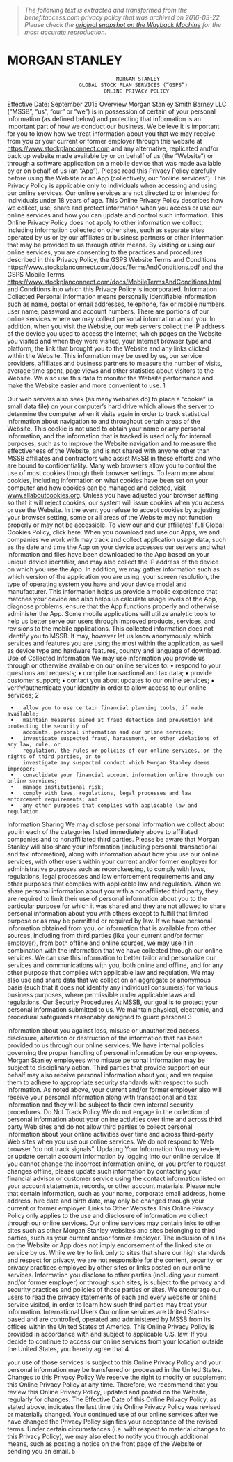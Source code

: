 > *The following text is extracted and transformed from the benefitaccess.com privacy policy that was archived on 2016-03-22. Please check the [original snapshot on the Wayback Machine](https://web.archive.org/web/20160322171812id_/https%3A//www.stockplanconnect.com/docs/Privacy.pdf) for the most accurate reproduction.*

# MORGAN STANLEY

                                       MORGAN STANLEY
                           GLOBAL STOCK PLAN SERVICES (“GSPS”)
                                   ONLINE PRIVACY POLICY
Effective Date: September 2015
Overview
Morgan Stanley Smith Barney LLC (“MSSB”, “us”, “our” or “we”) is in possession of certain of
your personal information (as defined below) and protecting that information is an important part
of how we conduct our business. We believe it is important for you to know how we treat
information about you that we may receive from you or your current or former employer through
this website at https://www.stockplanconnect.com and any alternative, replicated and/or back up
website made available by or on behalf of us (the “Website”) or through a software application
on a mobile device that was made available by or on behalf of us (an “App”). Please read this
Privacy Policy carefully before using the Website or an App (collectively, our “online services”).
This Privacy Policy is applicable only to individuals when accessing and using our online
services. Our online services are not directed to or intended for individuals under 18 years of
age.
This Online Privacy Policy describes how we collect, use, share and protect information when
you access or use our online services and how you can update and control such information.
This Online Privacy Policy does not apply to other information we collect, including information
collected on other sites, such as separate sites operated by us or by our affiliates or business
partners or other information that may be provided to us through other means.
By visiting or using our online services, you are consenting to the practices and procedures
described in this Privacy Policy, the GSPS Website Terms and Conditions
https://www.stockplanconnect.com/docs/TermsAndConditions.pdf and the GSPS Mobile Terms
https://www.stockplanconnect.com/docs/MobileTermsAndConditions.html and Conditions into
which this Privacy Policy is incorporated.
Information Collected
Personal information means personally identifiable information such as name, postal or email
addresses, telephone, fax or mobile numbers, user name, password and account numbers. There
are portions of our online services where we may collect personal information about you.
In addition, when you visit the Website, our web servers collect the IP address of the device you
used to access the Internet, which pages on the Website you visited and when they were visited,
your Internet browser type and platform, the link that brought you to the Website and any links
clicked within the Website. This information may be used by us, our service providers, affiliates
and business partners to measure the number of visits, average time spent, page views and other
statistics about visitors to the Website. We also use this data to monitor the Website
performance and make the Website easier and more convenient to use.
                                                                                                  1


Our web servers also seek (as many websites do) to place a “cookie” (a small data file) on your
computer’s hard drive which allows the server to determine the computer when it visits again in
order to track statistical information about navigation to and throughout certain areas of the
Website. This cookie is not used to obtain your name or any personal information, and the
information that is tracked is used only for internal purposes, such as to improve the Website
navigation and to measure the effectiveness of the Website, and is not shared with anyone other
than MSSB affiliates and contractors who assist MSSB in these efforts and who are bound to
confidentiality. Many web browsers allow you to control the use of most cookies through their
browser settings. To learn more about cookies, including information on what cookies have been
set on your computer and how cookies can be managed and deleted, visit
www.allaboutcookies.org. Unless you have adjusted your browser setting so that it will reject
cookies, our system will issue cookies when you access or use the Website. In the event you
refuse to accept cookies by adjusting your browser setting, some or all areas of the Website may
not function properly or may not be accessible. To view our and our affiliates’ full Global
Cookies Policy, click here.
When you download and use our Apps, we and companies we work with may track and collect
application usage data, such as the date and time the App on your device accesses our servers
and what information and files have been downloaded to the App based on your unique device
identifier, and may also collect the IP address of the device on which you use the App. In
addition, we may gather information such as which version of the application you are using, your
screen resolution, the type of operating system you have and your device model and
manufacturer. This information helps us provide a mobile experience that matches your device
and also helps us calculate usage levels of the App, diagnose problems, ensure that the App
functions properly and otherwise administer the App.
Some mobile applications will utilize analytic tools to help us better serve our users through
improved products, services, and revisions to the mobile applications. This collected
information does not identify you to MSSB. It may, however let us know anonymously, which
services and features you are using the most within the application, as well as device type and
hardware features, country and language of download.
Use of Collected Information
We may use information you provide us through or otherwise available on our online services to:
    •   respond to your questions and requests;
    •   compile transactional and tax data;
    •   provide customer support;
    •   contact you about updates to our online services;
    •   verify/authenticate your identity in order to allow access to our online services;
                                                                                                 2


     •   allow you to use certain financial planning tools, if made available;
     •   maintain measures aimed at fraud detection and prevention and protecting the security of
         accounts, personal information and our online services;
     •   investigate suspected fraud, harassment, or other violations of any law, rule, or
         regulation, the rules or policies of our online services, or the rights of third parties, or to
         investigate any suspected conduct which Morgan Stanley deems improper;
     •   consolidate your financial account information online through our online services;
     •   manage institutional risk;
     •   comply with laws, regulations, legal processes and law enforcement requirements; and
     •   any other purposes that complies with applicable law and regulation.
Information Sharing
We may disclose personal information we collect about you in each of the categories listed
immediately above to affiliated companies and to nonaffiliated third parties. Please be aware
that Morgan Stanley will also share your information (including personal, transactional and tax
information), along with information about how you use our online services, with other users
within your current and/or former employer for administrative purposes such as recordkeeping,
to comply with laws, regulations, legal processes and law enforcement requirements and any
other purposes that complies with applicable law and regulation.
When we share personal information about you with a nonaffiliated third party, they are required
to limit their use of personal information about you to the particular purpose for which it was
shared and they are not allowed to share personal information about you with others except to
fulfill that limited purpose or as may be permitted or required by law.
If we have personal information obtained from you, or information that is available from other
sources, including from third parties (like your current and/or former employer), from both
offline and online sources, we may use it in combination with the information that we have
collected through our online services. We can use this information to better tailor and
personalize our services and communications with you, both online and offline, and for any other
purpose that complies with applicable law and regulation.
We may also use and share data that we collect on an aggregate or anonymous basis (such that it
does not identify any individual consumers) for various business purposes, where permissible
under applicable laws and regulations.
Our Security Procedures
At MSSB, our goal is to protect your personal information submitted to us. We maintain
physical, electronic, and procedural safeguards reasonably designed to guard personal
                                                                                                         3


information about you against loss, misuse or unauthorized access, disclosure, alteration or
destruction of the information that has been provided to us through our online services. We have
internal policies governing the proper handling of personal information by our employees.
Morgan Stanley employees who misuse personal information may be subject to disciplinary
action. Third parties that provide support on our behalf may also receive personal information
about you, and we require them to adhere to appropriate security standards with respect to such
information. As noted above, your current and/or former employer also will receive your
personal information along with transactional and tax information and they will be subject to
their own internal security procedures.
Do Not Track Policy
We do not engage in the collection of personal information about your online activities over time
and across third party Web sites and do not allow third parties to collect personal information
about your online activities over time and across third-party Web sites when you use our online
services. We do not respond to Web browser “do not track signals”.
Updating Your Information
You may review, or update certain account information by logging into our online service. If
you cannot change the incorrect information online, or you prefer to request changes offline,
please update such information by contacting your financial advisor or customer service using
the contact information listed on your account statements, records, or other account materials.
Please note that certain information, such as your name, corporate email address, home address,
hire date and birth date, may only be changed through your current or former employer.
Links to Other Websites
This Online Privacy Policy only applies to the use and disclosure of information we collect
through our online services. Our online services may contain links to other sites such as other
Morgan Stanley websites and sites belonging to third parties, such as your current and/or former
employer. The inclusion of a link on the Website or App does not imply endorsement of the
linked site or service by us. While we try to link only to sites that share our high standards and
respect for privacy, we are not responsible for the content, security, or privacy practices
employed by other sites or links posted on our online services. Information you disclose to other
parties (including your current and/or former employer) or through such sites, is subject to the
privacy and security practices and policies of those parties or sites. We encourage our users to
read the privacy statements of each and every website or online service visited, in order to learn
how such third parties may treat your information.
International Users
Our online services are United States-based and are controlled, operated and administered by
MSSB from its offices within the United States of America. This Online Privacy Policy is
provided in accordance with and subject to applicable U.S. law. If you decide to continue to
access our online services from your location outside the United States, you hereby agree that
                                                                                                   4


your use of those services is subject to this Online Privacy Policy and your personal information
may be transferred or processed in the United States.
Changes to this Privacy Policy
We reserve the right to modify or supplement this Online Privacy Policy at any time. Therefore,
we recommend that you review this Online Privacy Policy, updated and posted on the Website,
regularly for changes. The Effective Date of this Online Privacy Policy, as stated above,
indicates the last time this Online Privacy Policy was revised or materially changed. Your
continued use of our online services after we have changed the Privacy Policy signifies your
acceptance of the revised terms. Under certain circumstances (i.e. with respect to material
changes to this Privacy Policy), we may also elect to notify you through additional means, such
as posting a notice on the front page of the Website or sending you an email.
                                                                                                  5
